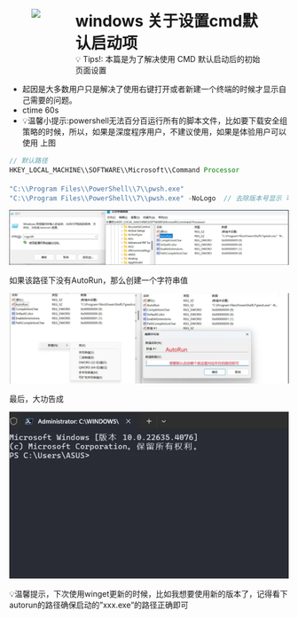 
<figure style="display: flex; ">
    <img src="https://notion-emojis.s3-us-west-2.amazonaws.com/prod/svg-twitter/1f3a3.svg" width="100" style="margin-right: 1px;" />
    <figcaption style="max-width: 700px; white-space: normal;">
        <h1 style="margin: 0;">windows 关于设置cmd默认启动项</h1>
        <span>💡 Tips!: 本篇是为了解决使用 CMD 默认启动后的初始页面设置      
         </span>
    </figcaption>
</figure>



- 起因是大多数用户只是解决了使用右键打开或者新建一个终端的时候才显示自己需要的问题。
- ctime 60s
- 💡温馨小提示:powershell无法百分百运行所有的脚本文件，比如要下载安全组策略的时候，所以，如果是深度程序用户，不建议使用，如果是体验用户可以使用
上图

```java
// 默认路径
HKEY_LOCAL_MACHINE\\SOFTWARE\\Microsoft\\Command Processor

"C:\\Program Files\\PowerShell\\7\\pwsh.exe"
"C:\\Program Files\\PowerShell\\7\\pwsh.exe" -NoLogo  // 去除版本号显示 可有可无
```

![image-20241007151430756](./assets/windows%20%E5%85%B3%E4%BA%8E%E8%AE%BE%E7%BD%AEcmd%E9%BB%98%E8%AE%A4%E5%90%AF%E5%8A%A8%E9%A1%B9/image-20241007151430756.png)

如果该路径下没有AutoRun，那么创建一个字符串值

![image-20241007151451957-1728286325405-3-1728286330290-5](./assets/windows%20%E5%85%B3%E4%BA%8E%E8%AE%BE%E7%BD%AEcmd%E9%BB%98%E8%AE%A4%E5%90%AF%E5%8A%A8%E9%A1%B9/image-20241007151451957-1728286325405-3-1728286330290-5.png)

最后，大功告成

![image-20241007151515879](./assets/windows%20%E5%85%B3%E4%BA%8E%E8%AE%BE%E7%BD%AEcmd%E9%BB%98%E8%AE%A4%E5%90%AF%E5%8A%A8%E9%A1%B9/image-20241007151515879.png)

<aside> 💡温馨提示，下次使用winget更新的时候，比如我想要使用新的版本了，记得看下autorun的路径确保启动的”xxx.exe”的路径正确即可

